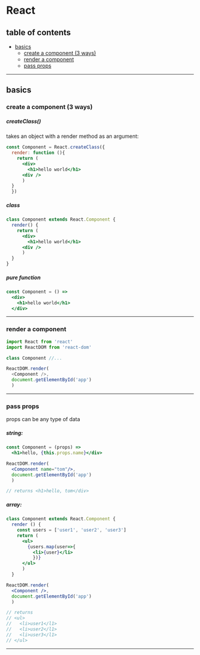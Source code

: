 # React

## table of contents

- [basics]()
  - [create a component (3 ways)]()
  - [render a component]()  
  - [pass props]()

----

## basics

### create a component (3 ways)

##### createClass()

takes an object with a render method as an argument:

```jsx
const Component = React.createClass({
  render: function (){
    return (
      <div>
        <h1>hello world</h1>
      <div />
      )
  }
  })
```

##### class

```jsx
class Component extends React.Component {
  render() {
    return (
      <div>
        <h1>hello world</h1>
      <div />
      )
  }
}
```

##### pure function

```jsx
const Component = () =>
  <div>
    <h1>hello world</h1>
  </div>
```

----

### render a component

```jsx
import React from 'react'
import ReactDOM from 'react-dom'

class Component //...

ReactDOM.render(
  <Component />,
  document.getElementById('app')
  )
```

----

### pass props

props can be any type of data

##### string:
```jsx
const Component = (props) =>
  <h1>hello, {this.props.name}</div>

ReactDOM.render(
  <Component name="tom"/>,
  document.getElementById('app')
  )

// returns <h1>hello, tom</div>
```

##### array:
```jsx
class Component extends React.Component {
  render () {
    const users = ['user1', 'user2', 'user3']
    return (
      <ul>
        {users.map(user=>{
          <li>{user}</li>
          })}
      </ul>
      )
  }

ReactDOM.render(
  <Component />,
  document.getElementById('app')
  )

// returns
// <ul>
//   <li>user1</l1>
//   <li>user2</l1>
//   <li>user3</l1>
// </ul>
```

----
